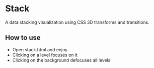 Stack
=====

A data stacking visualization using CSS 3D transforms and transitions.

How to use
----------
* Open stack.html and enjoy
* Clicking on a level focuses on it
* Clicking on the background defocuses all levels
